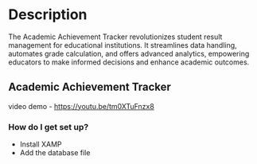 # Description

The Academic Achievement Tracker revolutionizes student result management for educational institutions. It streamlines data handling, automates grade calculation, and offers advanced analytics, empowering educators to make informed decisions and enhance academic outcomes.

## Academic Achievement Tracker

video demo - https://youtu.be/tm0XTuFnzx8

### How do I get set up? ###

* Install XAMP
* Add the database file 


